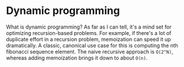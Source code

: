 # Dynamic programming
What is dynamic programming? As far as I can tell, it's a mind set for optimizing recursion-based problems. For example, if there's a lot of duplicate effort in a recursion problem, memoization can speed it up dramatically. A classic, canonical use case for this is computing the nth fibonacci sequence element. The naive recursive approach is `O(2^N)`, whereas adding memoization brings it down to about `O(n)`. 
